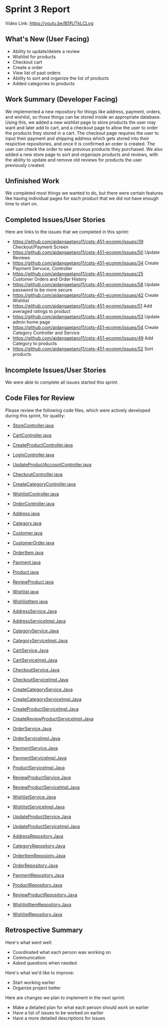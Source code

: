 # Sprint 3 Report
Video Link: https://youtu.be/B5fUTkLCLog
## What's New (User Facing)
 * Ability to update/delete a review
 * Wishlist for products
 * Checkout cart
 * Create a order
 * View list of past orders
 * Ability to sort and organize the list of products
 * Added categories to products

## Work Summary (Developer Facing)
We implemented a new repository for things like address, payment, orders, and wishlist, so those things can be stored inside an appropriate database. Using this, we added a new wishlist page to store products the user may want and later add to cart, and a checkout page to allow the user to order the products they stored in a cart. The checkout page requires the user to input their payment and shipping address which gets stored into their respictive repositories, and once it is confirmed an order is created. The user can check the order to see previous products they purchased. We also added a new store page to sort and organiaze products and reviews, with the ability to update and remove old reviews for products the user previously created.

## Unfinished Work
We completed most things we wanted to do, but there were certain features like having individual pages for each product that we did not have enough time to start on.

## Completed Issues/User Stories
Here are links to the issues that we completed in this sprint:

 * https://github.com/aidangaetano11/cpts-451-ecomm/issues/39 Checkout/Payment Screen
 * https://github.com/aidangaetano11/cpts-451-ecomm/issues/50 Update Reviews
 * https://github.com/aidangaetano11/cpts-451-ecomm/issues/34 Create Payment Servuce, Controller
 * https://github.com/aidangaetano11/cpts-451-ecomm/issues/25 Customer Orders and Order History
 * https://github.com/aidangaetano11/cpts-451-ecomm/issues/58 Update password to be more secure
 * https://github.com/aidangaetano11/cpts-451-ecomm/issues/42 Create Wishlist
 * https://github.com/aidangaetano11/cpts-451-ecomm/issues/51 Add averaged ratings to product
 * https://github.com/aidangaetano11/cpts-451-ecomm/issues/53 Update admin home page
 * https://github.com/aidangaetano11/cpts-451-ecomm/issues/54 Create Category Controller and Service
 * https://github.com/aidangaetano11/cpts-451-ecomm/issues/49 Add Category to products
 * https://github.com/aidangaetano11/cpts-451-ecomm/issues/52 Sort products
 
## Incomplete Issues/User Stories
 We were able to complete all issues started this sprint.

## Code Files for Review
Please review the following code files, which were actively developed during this sprint, for quality:
 * [StoreController.java](https://github.com/aidangaetano11/cpts-451-ecomm/tree/main/src/main/java/cpts451/ecomm/controllers)
 * [CartController.java](https://github.com/aidangaetano11/cpts-451-ecomm/tree/main/src/main/java/cpts451/ecomm/controllers)
 * [CreateProductController.java](https://github.com/aidangaetano11/cpts-451-ecomm/tree/main/src/main/java/cpts451/ecomm/controllers)
 * [LoginController.java](https://github.com/aidangaetano11/cpts-451-ecomm/tree/main/src/main/java/cpts451/ecomm/controllers)
 * [UpdateProductAccountController.java](https://github.com/aidangaetano11/cpts-451-ecomm/tree/main/src/main/java/cpts451/ecomm/controllers)
 * [CheckoutController.java](https://github.com/aidangaetano11/cpts-451-ecomm/tree/main/src/main/java/cpts451/ecomm/controllers)
 * [CreateCategoryController.java](https://github.com/aidangaetano11/cpts-451-ecomm/tree/main/src/main/java/cpts451/ecomm/controllers)
 * [WishlistController.java](https://github.com/aidangaetano11/cpts-451-ecomm/tree/main/src/main/java/cpts451/ecomm/controllers)
 * [OrderController.java](https://github.com/aidangaetano11/cpts-451-ecomm/tree/main/src/main/java/cpts451/ecomm/controllers)
 
 * [Address.java](https://github.com/aidangaetano11/cpts-451-ecomm/tree/main/src/main/java/cpts451/ecomm/entities)
 * [Category.java](https://github.com/aidangaetano11/cpts-451-ecomm/tree/main/src/main/java/cpts451/ecomm/entities)
 * [Customer.java](https://github.com/aidangaetano11/cpts-451-ecomm/tree/main/src/main/java/cpts451/ecomm/entities)
 * [CustomerOrder.java](https://github.com/aidangaetano11/cpts-451-ecomm/tree/main/src/main/java/cpts451/ecomm/entities)
 * [OrderItem.java](https://github.com/aidangaetano11/cpts-451-ecomm/tree/main/src/main/java/cpts451/ecomm/entities)
 * [Payment.java](https://github.com/aidangaetano11/cpts-451-ecomm/tree/main/src/main/java/cpts451/ecomm/entities)
 * [Product.java](https://github.com/aidangaetano11/cpts-451-ecomm/tree/main/src/main/java/cpts451/ecomm/entities)
 * [ReviewProduct.java](https://github.com/aidangaetano11/cpts-451-ecomm/tree/main/src/main/java/cpts451/ecomm/entities)
 * [Wishlist.java](https://github.com/aidangaetano11/cpts-451-ecomm/tree/main/src/main/java/cpts451/ecomm/entities)
 * [WishlistItem.java](https://github.com/aidangaetano11/cpts-451-ecomm/tree/main/src/main/java/cpts451/ecomm/entities)
 
 * [AddressService.Java](https://github.com/aidangaetano11/cpts-451-ecomm/tree/main/src/main/java/cpts451/ecomm/services)
 * [AddressServiceImpl.Java](https://github.com/aidangaetano11/cpts-451-ecomm/tree/main/src/main/java/cpts451/ecomm/services)
 * [CategoryService.Java](https://github.com/aidangaetano11/cpts-451-ecomm/tree/main/src/main/java/cpts451/ecomm/services)
 * [CategoryServiceImpl.Java](https://github.com/aidangaetano11/cpts-451-ecomm/tree/main/src/main/java/cpts451/ecomm/services)
 * [CartService.Java](https://github.com/aidangaetano11/cpts-451-ecomm/tree/main/src/main/java/cpts451/ecomm/services)
 * [CartServiceImpl.Java](https://github.com/aidangaetano11/cpts-451-ecomm/tree/main/src/main/java/cpts451/ecomm/services)
 * [CheckoutService.Java](https://github.com/aidangaetano11/cpts-451-ecomm/tree/main/src/main/java/cpts451/ecomm/services)
 * [CheckoutServiceImpl.Java](https://github.com/aidangaetano11/cpts-451-ecomm/tree/main/src/main/java/cpts451/ecomm/services)
 * [CreateCategoryService.Java](https://github.com/aidangaetano11/cpts-451-ecomm/tree/main/src/main/java/cpts451/ecomm/services)
 * [CreateCategoryServiceImpl.Java](https://github.com/aidangaetano11/cpts-451-ecomm/tree/main/src/main/java/cpts451/ecomm/services)
 * [CreateProductServiceImpl.Java](https://github.com/aidangaetano11/cpts-451-ecomm/tree/main/src/main/java/cpts451/ecomm/services)
 * [CreateReviewProductServiceImpl.Java](https://github.com/aidangaetano11/cpts-451-ecomm/tree/main/src/main/java/cpts451/ecomm/services)
 * [OrderService.Java](https://github.com/aidangaetano11/cpts-451-ecomm/tree/main/src/main/java/cpts451/ecomm/services)
 * [OrderServiceImpl.Java](https://github.com/aidangaetano11/cpts-451-ecomm/tree/main/src/main/java/cpts451/ecomm/services)
 * [PaymentService.Java](https://github.com/aidangaetano11/cpts-451-ecomm/tree/main/src/main/java/cpts451/ecomm/services)
 * [PaymentServiceImpl.Java](https://github.com/aidangaetano11/cpts-451-ecomm/tree/main/src/main/java/cpts451/ecomm/services)
 * [ProductServiceImpl.Java](https://github.com/aidangaetano11/cpts-451-ecomm/tree/main/src/main/java/cpts451/ecomm/services)
 * [ReviewProductService.Java](https://github.com/aidangaetano11/cpts-451-ecomm/tree/main/src/main/java/cpts451/ecomm/services)
 * [ReviewProductServiceImpl.Java](https://github.com/aidangaetano11/cpts-451-ecomm/tree/main/src/main/java/cpts451/ecomm/services)
 * [WishlistService.Java](https://github.com/aidangaetano11/cpts-451-ecomm/tree/main/src/main/java/cpts451/ecomm/services)
 * [WishlistServiceImpl.Java](https://github.com/aidangaetano11/cpts-451-ecomm/tree/main/src/main/java/cpts451/ecomm/services)
 * [UpdateProductService.Java](https://github.com/aidangaetano11/cpts-451-ecomm/tree/main/src/main/java/cpts451/ecomm/services)
 * [UpdateProductServiceImpl.Java](https://github.com/aidangaetano11/cpts-451-ecomm/tree/main/src/main/java/cpts451/ecomm/services)
 
 * [AddressRepository.Java](https://github.com/aidangaetano11/cpts-451-ecomm/tree/main/src/main/java/cpts451/ecomm/repositories)
 * [CategoryRepository.Java](https://github.com/aidangaetano11/cpts-451-ecomm/tree/main/src/main/java/cpts451/ecomm/repositories)
 * [OrderItemReposioty.Java](https://github.com/aidangaetano11/cpts-451-ecomm/tree/main/src/main/java/cpts451/ecomm/repositories)
 * [OrderRepository.Java](https://github.com/aidangaetano11/cpts-451-ecomm/tree/main/src/main/java/cpts451/ecomm/repositories)
 * [PaymentRepository.Java](https://github.com/aidangaetano11/cpts-451-ecomm/tree/main/src/main/java/cpts451/ecomm/repositories)
 * [ProductRepository.Java](https://github.com/aidangaetano11/cpts-451-ecomm/tree/main/src/main/java/cpts451/ecomm/repositories)
 * [ReviewProductRepository.Java](https://github.com/aidangaetano11/cpts-451-ecomm/tree/main/src/main/java/cpts451/ecomm/repositories)
 * [WishlistItemRepository.Java](https://github.com/aidangaetano11/cpts-451-ecomm/tree/main/src/main/java/cpts451/ecomm/repositories)
 * [WishlistRepository.Java](https://github.com/aidangaetano11/cpts-451-ecomm/tree/main/src/main/java/cpts451/ecomm/repositories)
 
## Retrospective Summary
Here's what went well:
  * Coordinated what each person was working on
  * Communication
  * Asked questions when needed
 
Here's what we'd like to improve:
   * Start working earlier
   * Organize project better
  
Here are changes we plan to implement in the next sprint:
   * Make a detailed plan for what each person should work on earlier
   * Have a list of issues to be worked on earlier
   * Have a more detailed descriptions for issues
